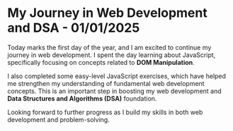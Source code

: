 # My Journey in Web Development and DSA - 01/01/2025

Today marks the first day of the year, and I am excited to continue my journey in web development. I spent the day learning about JavaScript, specifically focusing on concepts related to **DOM Manipulation**. 

I also completed some easy-level JavaScript exercises, which have helped me strengthen my understanding of fundamental web development concepts. This is an important step in boosting my web development and **Data Structures and Algorithms (DSA)** foundation.

Looking forward to further progress as I build my skills in both web development and problem-solving.
